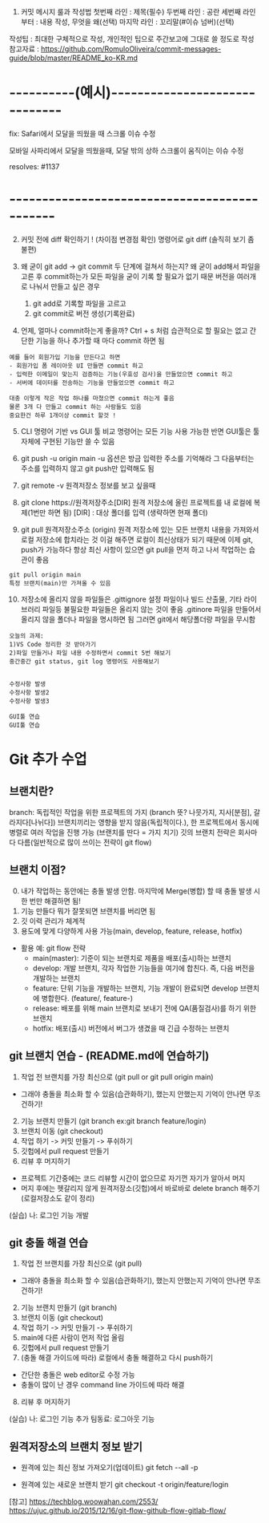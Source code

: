 1. 커밋 메시지 룰과 작성법
  첫번째 라인 : 제목(필수)
  두번째 라인 : 공란
  세번째 라인부터 : 내용 작성, 무엇을 왜(선택)
  마지막 라인 : 꼬리말(#이슈 넘버)(선택)

  작성팁 : 최대한 구체적으로 작성, 개인적인 팁으로 주간보고에 그대로 쓸 정도로 작성
  참고자료 : https://github.com/RomuloOliveira/commit-messages-guide/blob/master/README_ko-KR.md

  # ----------(예시)------------------------------
  fix: Safari에서 모달을 띄웠을 때 스크롤 이슈 수정

  모바일 사파리에서 모달을 띄웠을때,
  모달 밖의 상하 스크롤이 움직이는 이슈 수정

  resolves: #1137
  # ---------------------------------------------

  2. 커밋 전에 diff 확인하기 ! (차이점 변경점 확인)
   명령어로 git diff  (솔직히 보기 좀 불편)

  3. 왜 굳이 git add -> git commit 두 단계에 걸쳐서 하는지? 왜 굳이 add해서 파일을 고른 후 commit하는가
      모든 파일을 굳이 기록 할 필요가 없기 때문
      버전을 여러개로 나눠서 만들고 싶은 경우
      1) git add로 기록할 파일을 고르고
      2) git commit로 버전 생성(기록완료)
  
  4. 언제, 얼마나 commit하는게 좋을까?
    Ctrl + s 처럼 습관적으로 할 필요는 없고
    간단한 기능을 하나 추가할 때 마다 commit 하면 됨

    예를 들어 회원가입 기능을 만든다고 하면
    - 회원가입 폼 레이아웃 UI 만들면 commit 하고
    - 입력한 이메일이 맞는지 검증하는 기능(우효성 검사)을 만들었으면 commit 하고
    - 서버에 데이터를 전송하는 기능을 만들었으면 commit 하고

    대충 이렇게 작은 작업 하나를 마쳤으면 commit 하는게 좋음
    물론 3개 다 만들고 commit 하는 사람들도 있음
    중요한건 하루 1개이상 commit 할것 !

  5. CLI 명령어 기반  vs GUI 툴 비교
    명령어는 모든 기능 사용 가능한 반면 GUI툴은 툴 자체에 구현된 기능만 쓸 수 있음

  6. git push -u origin main
    -u 옵션은 방금 입력한 주소를 기억해라
    그 다음부터는 주소를 입력하지 않고 git push만 입력해도 됨

  7. git remote -v
    원격저장소 정보를 보고 싶을때

  8. git clone https://원격저장주소[DIR]
    원격 저장소에 올린 프로젝트를 내 로컬에 복제(1번만 하면 됨)
    [DIR] : 대상 폴더를 입력 (생략하면 현재 폴더)
  9. git pull 원격저장소주소 (origin)
    원격 저장소에 있는 모든 브랜치 내용을 가져와서 로컬 저장소에 합치라는 것
    이걸 해주면 로컬이 최신상태가 되기 때문에 이제 git, push가 가능하다
    항상 최신 사항이 있으면 git pull을 먼저 하고 나서 작업하는 습관이 좋음

    git pull origin main
    특정 브랜치(main)만 가져올 수 있음

  10. 저장소에 올리지 않을 파일들은 .gittignore
    설정 파일이나 빌드 산출물, 기타 라이브러리 파일등
    불필요한 파일들은 올리지 않는 것이 좋음
    .gitinore 파일을 만들어서 올리지 않을 폴더나 파일을 명시하면 됨
    그러면 git에서 해당폴더랑 파일을 무시함

    오늘의 과제:
    1)VS Code 정리한 것 받아가기
    2)파일 만들거나 파일 내용 수정하면서 commit 5번 해보기
    중간중간 git status, git log 명령어도 사용해보기


    수정사항 발생
    수정사항 발생2
    수정사항 발생3

    GUI툴 연습
    GUI툴 연습

# Git 추가 수업
## 브랜치란?
branch: 독립적인 작업을 위한 프로젝트의 가지
(branch 뜻? 나뭇가지, 지사[분점], 갈라지다[나뉘다])
브랜치끼리는 영향을 받지 않음(독립적이다.), 한 프로젝트에서 동시에 병렬로 여러 작업을 진행 가능
(브랜치를 딴다 = 가지 치기)
깃의 브랜치 전략은 회사마다 다름(일반적으로 많이 쓰이는 전략이 git flow)

## 브랜치 이점?
0) 내가 작업하는 동안에는 충돌 발생 안함. 마지막에 Merge(병합) 할 때 충돌 발생 시 한 번만 해결하면 됨!
1) 기능 만들다 뭐가 잘못되면 브랜치를 버리면 됨
2) 깃 이력 관리가 체계적
3) 용도에 맞게 다양하게 사용 가능(main, develop, feature, release, hotfix)
- 활용 예: git flow 전략
  - main(master): 기준이 되는 브랜치로 제품을 배포(출시)하는 브랜치
  - develop: 개발 브랜치, 각자 작업한 기능들을 여기에 합친다. 즉, 다음 버전을 개발하는 브랜치
  - feature: 단위 기능을 개발하는 브랜치, 기능 개발이 완료되면 develop 브랜치에 병합한다. (feature/, feature-)
  - release: 배포를 위해 main 브랜치로 보내기 전에 QA(품질검사)를 하기 위한 브랜치
  - hotfix: 배포(출시) 버전에서 버그가 생겼을 때 긴급 수정하는 브랜치

## git 브랜치 연습 - (README.md에 연습하기)
1. 작업 전 브랜치를 가장 최신으로 (git pull or git pull origin main)
- 그래야 충돌을 최소화 할 수 있음(습관화하기), 했는지 안했는지 기억이 안나면 무조건하기!
2. 기능 브랜치 만들기 (git branch ex:git branch feature/login)
3. 브랜치 이동 (git checkout)
4. 작업 하기 -> 커밋 만들기 -> 푸쉬하기
5. 깃헙에서 pull request 만들기
6. 리뷰 후 머지하기
- 프로젝트 기간중에는 코드 리뷰할 시간이 없으므로 자기껀 자기가 알아서 머지
- 머지 후에는 헷갈리지 않게 원격저장소(깃헙)에서 바로바로 delete branch 해주기(로컬저장소도 같이 정리)

(실습)
나: 로그인 기능 개발

## git 충돌 해결 연습
1. 작업 전 브랜치를 가장 최신으로 (git pull)
- 그래야 충돌을 최소화 할 수 있음(습관화하기), 했는지 안했는지 기억이 안나면 무조건하기!
2. 기능 브랜치 만들기 (git branch)
3. 브랜치 이동 (git checkout)
4. 작업 하기 -> 커밋 만들기 -> 푸쉬하기
5. main에 다른 사람이 먼저 작업 올림
6. 깃헙에서 pull request 만들기
7. (충돌 해결 가이드에 따라) 로컬에서 충돌 해결하고 다시 push하기
- 간단한 충돌은 web editor로 수정 가능
- 충돌이 많이 난 경우 command line 가이드에 따라 해결
8. 리뷰 후 머지하기

(실습) 
나: 로그인 기능 추가
팀동료: 로그아웃 기능


## 원격저장소의 브랜치 정보 받기
- 원격에 있는 최신 정보 가져오기(업데이트)
git fetch --all -p

- 원격에 있는 새로운 브랜치 받기
git checkout -t origin/feature/login

[참고]
https://techblog.woowahan.com/2553/
https://ujuc.github.io/2015/12/16/git-flow-github-flow-gitlab-flow/
